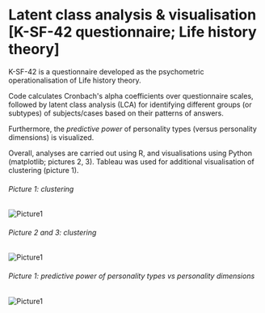 # Latent class analysis & visualisation [K-SF-42 questionnaire; Life history theory]

K-SF-42 is a questionnaire developed as the psychometric operationalisation of Life history theory.

Code calculates Cronbach's alpha coefficients over questionnaire scales, followed by latent class analysis (LCA) for identifying different groups (or subtypes) of subjects/cases based on their patterns of answers. 

Furthermore, the *predictive power* of personality types (versus personality dimensions) is visualized. 

Overall, analyses are carried out using R, and visualisations using Python (matplotlib; pictures 2, 3).  Tableau was used for additional visualisation of clustering (picture 1).

###### Picture 1: clustering
![Picture1](https://i.postimg.cc/3RfmX962/Picture1.png)

###### Picture 2 and 3: clustering
![Picture1](https://i.postimg.cc/3RfmX962/Picture2.png)

###### Picture 1: predictive power of personality types vs personality dimensions
![Picture1](https://i.postimg.cc/3RfmX962/Picture3.png)

